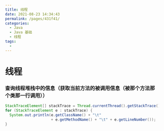 ```yaml
---
title: 线程
date: 2021-08-23 14:34:43
permalink: /pages/431f41/
categories:
  - Java
  - Java 基础
  - 线程
tags:
  - 
---
```


# 线程

### 查询线程堆栈中的信息（获取当前方法的被调用信息（被那个方法那个类那一行调用））

```java
StackTraceElement[] stackTrace = Thread.currentThread().getStackTrace();
for (StackTraceElement e : stackTrace) {
  System.out.println(e.getClassName() + "\t"
                     + e.getMethodName() + "\t" + e.getLineNumber());
}
```

